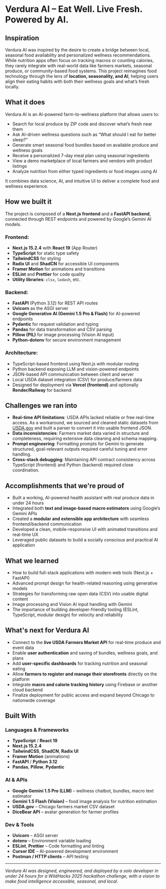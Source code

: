# Verdura AI – Eat Well. Live Fresh. Powered by AI.

## Inspiration

Verdura AI was inspired by the desire to create a bridge between local, seasonal food availability and personalized wellness recommendations. While nutrition apps often focus on tracking macros or counting calories, they rarely integrate with real-world data like farmers markets, seasonal produce, or community-based food systems. This project reimagines food technology through the lens of **location, seasonality, and AI**, helping users align their eating habits with both their wellness goals and what’s fresh locally.

## What it does

Verdura AI is an AI-powered farm-to-wellness platform that allows users to:

- Search for local produce by ZIP code and discover what’s fresh near them
- Ask AI-driven wellness questions such as “What should I eat for better sleep?”
- Generate smart seasonal food bundles based on available produce and wellness goals
- Receive a personalized 7-day meal plan using seasonal ingredients
- View a demo marketplace of local farmers and vendors with product listings
- Analyze nutrition from either typed ingredients or food images using AI

It combines data science, AI, and intuitive UI to deliver a complete food and wellness experience.

## How we built it

The project is composed of a **Next.js frontend** and a **FastAPI backend**, connected through REST endpoints and powered by Google’s Gemini AI models.

### Frontend:
- **Next.js 15.2.4** with **React 19** (App Router)
- **TypeScript** for static type safety
- **TailwindCSS** for styling
- **Radix UI** and **ShadCN** for accessible UI components
- **Framer Motion** for animations and transitions
- **ESLint** and **Prettier** for code quality
- **Utility libraries**: `clsx`, `lodash`, etc.

### Backend:
- **FastAPI** (Python 3.12) for REST API routes
- **Uvicorn** as the ASGI server
- **Google Generative AI (Gemini 1.5 Pro & Flash)** for AI-powered endpoints
- **Pydantic** for request validation and typing
- **Pandas** for data transformation and CSV parsing
- **Pillow (PIL)** for image processing (Vision AI input)
- **Python-dotenv** for secure environment management

### Architecture:
- TypeScript-based frontend using Next.js with modular routing
- Python backend exposing LLM and vision-powered endpoints
- JSON-based API communication between client and server
- Local USDA dataset integration (CSV) for produce/farmers data
- Designed for deployment via **Vercel (frontend)** and optionally **Render/Railway** for backend

## Challenges we ran into

- **Real-time API limitations**: USDA APIs lacked reliable or free real-time access. As a workaround, we sourced and cleaned static datasets from [USDA.gov](https://www.usda.gov/) and built a parser to convert it into usable frontend JSON.
- **Data inconsistencies**: Farmers market data varied in structure and completeness, requiring extensive data cleaning and schema mapping.
- **Prompt engineering**: Formatting prompts for Gemini to generate structured, goal-relevant outputs required careful tuning and error handling.
- **Cross-stack debugging**: Maintaining API contract consistency across TypeScript (frontend) and Python (backend) required close coordination.

## Accomplishments that we're proud of

- Built a working, AI-powered health assistant with real produce data in under 24 hours
- Integrated both **text and image-based macro estimators** using Google’s Gemini APIs
- Created a **modular and extensible app architecture** with seamless frontend/backend communication
- Developed a clean, mobile-responsive UI with animated transitions and real-time UX
- Leveraged public datasets to build a socially conscious and practical AI application

## What we learned

- How to build full-stack applications with modern web tools (Next.js + FastAPI)
- Advanced prompt design for health-related reasoning using generative models
- Strategies for transforming raw open data (CSV) into usable digital content
- Image processing and Vision AI input handling with Gemini
- The importance of building developer-friendly tooling (ESLint, TypeScript, modular design) for velocity and reliability

## What's next for Verdura AI

- Connect to the **live USDA Farmers Market API** for real-time produce and event data
- Enable **user authentication** and saving of bundles, wellness goals, and plans
- Add **user-specific dashboards** for tracking nutrition and seasonal eating
- Allow **farmers to register and manage their storefronts** directly on the platform
- Integrate **macro and calorie tracking history** using Firebase or another cloud backend
- Finalize deployment for public access and expand beyond Chicago to nationwide coverage

## Built With

### Languages & Frameworks
- **TypeScript** / **React 19**
- **Next.js 15.2.4**
- **TailwindCSS**, **ShadCN**, **Radix UI**
- **Framer Motion** (animations)
- **FastAPI** / **Python 3.12**
- **Pandas**, **Pillow**, **Pydantic**

### AI & APIs
- **Google Gemini 1.5 Pro (LLM)** – wellness chatbot, bundles, macro text estimator
- **Gemini 1.5 Flash (Vision)** – food image analysis for nutrition estimation
- **USDA.gov** – Chicago farmers market CSV dataset
- **DiceBear API** – avatar generation for farmer profiles

### Dev & Tools
- **Uvicorn** – ASGI server
- **dotenv** – Environment variable loading
- **ESLint**, **Prettier** – Code formatting and linting
- **Cursor IDE** – AI-powered development environment
- **Postman / HTTP clients** – API testing

---

*Verdura AI was designed, engineered, and deployed by a solo developer in under 24 hours for a WildHacks 2025 hackathon challenge, with a vision to make food intelligence accessible, seasonal, and local.*
